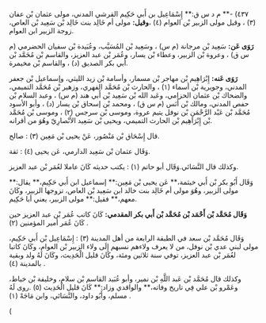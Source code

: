 ٤٣٧) -** م د س ق:** إِسْمَاعِيل بن أَبي حَكِيم القرشي المدني، مولى عثمان بْن عفان (٣) ، وقيل مولى الزبير بْن العوام (٤) ،**وقيل:** مولى أم خَالِد بنت خَالِد بْن سَعِيد بْن العاص، زوجة الزبير ابن العوام.

**رَوَى عَن:** سَعِيد بْن مرجانة (م س) ، وسَعِيد بْن المُسَيَّب، وعُبَيدة بْن سفيان الحضرمي (م س ق) ، وعروة بْن الزبير، وعطاء بْن يسار، وعُمَر بْن عبد العزيز، والقاسم بْن مُحَمَّد بْن أَبي بكر الصديق (د) ، والقاسم بْن مخيمرة.

**رَوَى عَنه:** إِبْرَاهِيم بْن مهاجر بْن مسمار، وأسامة بْن زيد الليثي، وإسماعيل بْن جعفر المدني، وجويرية بْن أسماء (١) ، والحارث بْن مُحَمَّد الفهري، وزهير بْن مُحَمَّد التميمي، والضحاك بْن عثمان الحزامي، وعَبد الله بْن سَعِيد بْن أَبي هند (م س) ، وعبد السلام بْن حفص المدني، ومالك بْن أَنَس (م س ق) ، ومحمد بْن إسحاق بْن يسار (د) ، وأبو الأسود مُحَمَّد بْن عَبْد الرَّحْمَنِ بْن نوفل يتيم عروة، وموسى بْن سرجس (٢) ، وموسى بْن مُحَمَّد بْن إِبْرَاهِيم بْن الحارث التميمي، ويحيى بْن سَعِيد الأَنْصارِيّ وهُوَ من أقرانه.

قال إِسْحَاق بْن مَنْصُور، عَنْ يحيى بْن مَعِين (٣) : صالح.

وَقَال عثمان بْن سَعِيد الدارمي، عَن يحيى (٤) : ثقة.

وكذلك قال النَّسَائي.وَقَال أبو حاتم (١) : يكتب حديثه كَانَ عاملا لعُمَر بْن عبد العزيز.

وَقَال أَبُو بكر بْن أَبي خيثمة،** عَن يحيى بْن مَعِين:** إسماعيل ابن أَبي حَكِيم،** يقال:** مولى الزبير، وهُوَ مولى أم خَالِد بنت خالد ابن سَعِيد بْن العاص، تزوجها الزبير، وكَانَ معهم،** فقيل:** مولى الزبير، يعني أبا حَكِيم.

**وَقَال مُحَمَّد بْن أَحْمَد بْن مُحَمَّد بْن أَبي بكر المقدمي:** كَانَ كاتب عُمَر بْن عبد العزيز حين كَانَ عُمَر أمير المؤمنين (٢) .

وَقَال مُحَمَّد بْن سعد في الطبقة الرابعة من أهل المدينة (٣) : إِسْمَاعِيل بْن أَبي حَكِيم، مولى لبني عدي بْن نوفل، من لا يعرف ولاءهم نسبهم إِلَى ولاء الزبير بْن العوام، وكَانَ كاتبا لعُمَر بْن عبد العزيز، توفي سنة ثلاثين ومئة، وكَانَ قليل الْحَدِيث، وكَانَ لَهُ ولد وبقية بالمدينة (٤) .

وكذلك قال مُحَمَّد بْن عَبد اللَّهِ بْن نمير، وأبو عُبَيد القاسم بْن سلام، وخليفة بْن خياط، وعَمْرو بْن علي فِي تاريخ وفاته،** والواقدي وزاد:** كَانَ قليل الْحَدِيث (٥) .روى لَهُ مسلم، وأَبُو داود، والنَّسَائي، وابن مَاجَهْ (١) .

(